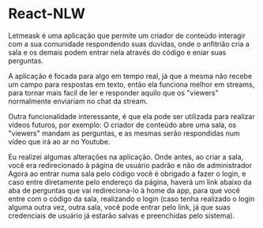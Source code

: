 # React-NLW

Letmeask é uma aplicação que permite um criador de conteúdo interagir com a sua comunidade
respondendo suas duvidas, onde o anfitrião cria a sala e os demais podem entrar nela através do código e eniar suas perguntas.

A aplicação é focada para algo em tempo real, já que a mesma não recebe um campo para respostas em texto, então ela funciona melhor
em streams, para tornar mais facil de ler e responder aquilo que os "viewers" normalmente enviariam no chat da stream.

Outra funcionalidade interessante, é que ela pode ser utilizada para realizar vídeos futuros, por exemplo:
O criador de conteúdo abre uma sala, os "viewers" mandam as perguntas, e as mesmas serão respondidas num vídeo que irá ao ar no Youtube.


Eu realizei algumas alterações na aplicação. Onde antes, ao criar a sala, você era redirecionado à página de usuário padrão e não de administrador
Agora ao entrar numa sala pelo código você é obrigado a fazer o login, e caso entre diretamente pelo endereço da página, haverá um link abaixo da aba de perguntas
que vai redireciona-lo à home da app, para que você entre com o código da sala, realizando o login (caso tenha realizado o login alguma outra vez, outra sala,
você pode entrar pelo link, já que suas credenciais de usuário já estarão salvas e preenchidas pelo sistema).
